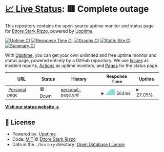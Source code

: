 # [📈 Live Status](https://ettorestark.github.io/status): <!--live status--> **🟥 Complete outage**

This repository contains the open-source uptime monitor and status page for [Ettore Stark Rizzo](ettorestark.com), powered by [Upptime](https://github.com/upptime/upptime).

[![Uptime CI](https://github.com/ettorestark/status/workflows/Uptime%20CI/badge.svg)](https://github.com/ettorestark/status/actions?query=workflow%3A%22Uptime+CI%22)
[![Response Time CI](https://github.com/ettorestark/status/workflows/Response%20Time%20CI/badge.svg)](https://github.com/ettorestark/status/actions?query=workflow%3A%22Response+Time+CI%22)
[![Graphs CI](https://github.com/ettorestark/status/workflows/Graphs%20CI/badge.svg)](https://github.com/ettorestark/status/actions?query=workflow%3A%22Graphs+CI%22)
[![Static Site CI](https://github.com/ettorestark/status/workflows/Static%20Site%20CI/badge.svg)](https://github.com/ettorestark/status/actions?query=workflow%3A%22Static+Site+CI%22)
[![Summary CI](https://github.com/ettorestark/status/workflows/Summary%20CI/badge.svg)](https://github.com/ettorestark/status/actions?query=workflow%3A%22Summary+CI%22)

With [Upptime](https://upptime.js.org), you can get your own unlimited and free uptime monitor and status page, powered entirely by a GitHub repository. We use [Issues](https://github.com/ettorestark/status/issues) as incident reports, [Actions](https://github.com/ettorestark/status/actions) as uptime monitors, and [Pages](https://ettorestark.github.io/status) for the status page.

<!--start: status pages-->
<!-- This summary is generated by Upptime (https://github.com/upptime/upptime) -->
<!-- Do not edit this manually, your changes will be overwritten -->
<!-- prettier-ignore -->
| URL | Status | History | Response Time | Uptime |
| --- | ------ | ------- | ------------- | ------ |
| <img alt="" src="https://favicons.githubusercontent.com/ettorestark.com" height="13"> [Personal page](https://ettorestark.com) | 🟥 Down | [personal-page.yml](https://github.com/ettorestark/status/commits/HEAD/history/personal-page.yml) | <details><summary><img alt="Response time graph" src="./graphs/personal-page/response-time-week.png" height="20"> 564ms</summary><br><a href="https://ettorestark.github.io/status/history/personal-page"><img alt="Response time 564" src="https://img.shields.io/endpoint?url=https%3A%2F%2Fraw.githubusercontent.com%2Fettorestark%2Fstatus%2FHEAD%2Fapi%2Fpersonal-page%2Fresponse-time.json"></a><br><a href="https://ettorestark.github.io/status/history/personal-page"><img alt="24-hour response time 0" src="https://img.shields.io/endpoint?url=https%3A%2F%2Fraw.githubusercontent.com%2Fettorestark%2Fstatus%2FHEAD%2Fapi%2Fpersonal-page%2Fresponse-time-day.json"></a><br><a href="https://ettorestark.github.io/status/history/personal-page"><img alt="7-day response time 564" src="https://img.shields.io/endpoint?url=https%3A%2F%2Fraw.githubusercontent.com%2Fettorestark%2Fstatus%2FHEAD%2Fapi%2Fpersonal-page%2Fresponse-time-week.json"></a><br><a href="https://ettorestark.github.io/status/history/personal-page"><img alt="30-day response time 564" src="https://img.shields.io/endpoint?url=https%3A%2F%2Fraw.githubusercontent.com%2Fettorestark%2Fstatus%2FHEAD%2Fapi%2Fpersonal-page%2Fresponse-time-month.json"></a><br><a href="https://ettorestark.github.io/status/history/personal-page"><img alt="1-year response time 564" src="https://img.shields.io/endpoint?url=https%3A%2F%2Fraw.githubusercontent.com%2Fettorestark%2Fstatus%2FHEAD%2Fapi%2Fpersonal-page%2Fresponse-time-year.json"></a></details> | <details><summary><a href="https://ettorestark.github.io/status/history/personal-page">27.05%</a></summary><a href="https://ettorestark.github.io/status/history/personal-page"><img alt="All-time uptime 27.05%" src="https://img.shields.io/endpoint?url=https%3A%2F%2Fraw.githubusercontent.com%2Fettorestark%2Fstatus%2FHEAD%2Fapi%2Fpersonal-page%2Fuptime.json"></a><br><a href="https://ettorestark.github.io/status/history/personal-page"><img alt="24-hour uptime 0.00%" src="https://img.shields.io/endpoint?url=https%3A%2F%2Fraw.githubusercontent.com%2Fettorestark%2Fstatus%2FHEAD%2Fapi%2Fpersonal-page%2Fuptime-day.json"></a><br><a href="https://ettorestark.github.io/status/history/personal-page"><img alt="7-day uptime 27.05%" src="https://img.shields.io/endpoint?url=https%3A%2F%2Fraw.githubusercontent.com%2Fettorestark%2Fstatus%2FHEAD%2Fapi%2Fpersonal-page%2Fuptime-week.json"></a><br><a href="https://ettorestark.github.io/status/history/personal-page"><img alt="30-day uptime 27.05%" src="https://img.shields.io/endpoint?url=https%3A%2F%2Fraw.githubusercontent.com%2Fettorestark%2Fstatus%2FHEAD%2Fapi%2Fpersonal-page%2Fuptime-month.json"></a><br><a href="https://ettorestark.github.io/status/history/personal-page"><img alt="1-year uptime 27.05%" src="https://img.shields.io/endpoint?url=https%3A%2F%2Fraw.githubusercontent.com%2Fettorestark%2Fstatus%2FHEAD%2Fapi%2Fpersonal-page%2Fuptime-year.json"></a></details>

<!--end: status pages-->

[**Visit our status website →**](https://ettorestark.github.io/status)

## 📄 License

- Powered by: [Upptime](https://github.com/upptime/upptime)
- Code: [MIT](./LICENSE) © [Ettore Stark Rizzo](ettorestark.com)
- Data in the `./history` directory: [Open Database License](https://opendatacommons.org/licenses/odbl/1-0/)
